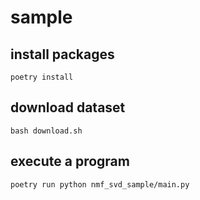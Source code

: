 # sample

## install packages

```shell script
poetry install
```

## download dataset

```shell script
bash download.sh
```

## execute a program

```shell script
poetry run python nmf_svd_sample/main.py
```
